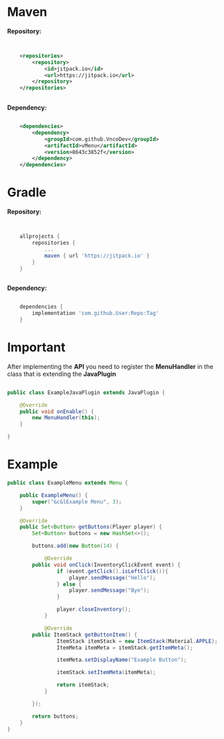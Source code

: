 # Maven

**Repository:**

```xml


	<repositories>
		<repository>
		    <id>jitpack.io</id>
		    <url>https://jitpack.io</url>
		</repository>
	</repositories>
	

```

**Dependency:**

```xml

	<dependencies>
	    <dependency>
	        <groupId>com.github.VncoDev</groupId>
	    	<artifactId>vMenu</artifactId>
	    	<version>8643c3852f</version>
	    </dependency>
	</dependencies>

```

# Gradle

**Repository:**

```gradle


	allprojects {
		repositories {
			...
			maven { url 'https://jitpack.io' }
		}
	}
	

```

**Dependency:**

```gradle

	dependencies {
		implementation 'com.github.User:Repo:Tag'
	}

```

# Important

After implementing the **API** you need to register the **MenuHandler** in the class that is extending the **JavaPlugin**

```java

public class ExampleJavaPlugin extends JavaPlugin {

    @Override 
    public void onEnable() {
        new MenuHandler(this);
    }

}

```

# Example

``` java
public class ExampleMenu extends Menu {

    public ExampleMenu() {
        super("&c&lExample Menu", 3);
    }

    @Override
    public Set<Button> getButtons(Player player) {
        Set<Button> buttons = new HashSet<>();

        buttons.add(new Button(14) {

            @Override
	    public void onClick(InventoryClickEvent event) {
                if (event.getClick().isLeftClick()){
                    player.sendMessage("Hello");
                } else {
                    player.sendMessage("Bye");
                }

                player.closeInventory();
            }

            @Override 
	    public ItemStack getButtonItem() {
                ItemStack itemStack = new ItemStack(Material.APPLE);
                ItemMeta itemMeta = itemStack.getItemMeta();

                itemMeta.setDisplayName("Example Button");

                itemStack.setItemMeta(itemMeta);

                return itemStack;
            }

        });

        return buttons;
    }
}
```
